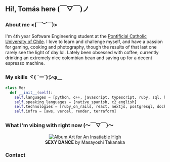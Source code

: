 ## Hi!, Tomás here (￣▽￣)ノ

### About me <(￣︶￣)>
I'm 4th year Software Engineering student at the [Pontificial Catholic University of Chile](https://www.uc.cl/). I love to learn and challenge myself, and have a passion for gaming, cooking and photography, though the results of that last one rarely see the light of day lol. Lately been obsessed with coffee, currently drinking an extremely nice colombian bean and saving up for a decent espresso machine.

### My skills ヾ( `ー´)シφ__
```py
class Me:
  def __init__(self):
    self.languages = [python, c++, javascript, typescript, ruby, sql, html]
    self.speaking_languages = [native_spanish, c2_english]
    self.technologies = [ruby_on_rails, react, nextjs, postgresql, docker, redis, tailwindcss]
    self.infra = [aws, vercel, render, terraform]
```

### What I'm vibing with right now (〜￣▽￣)〜
<p align="center">
  <a href="https://open.spotify.com/track/4ZxtydSHCl0eZ9a9CWtOIF?si=da8f8db2ac5f48dd">
    <img src="https://upload.wikimedia.org/wikipedia/en/b/bd/An_Insatiable_High_cover.jpg" alt="Album Art for An Insatiable High">
  </a>
  <br>
  <strong>SEXY DANCE</strong> by Masayoshi Takanaka
</p>

### Contact 


<!--
**tomas-jackson/tomas-jackson** is a ✨ _special_ ✨ repository because its `README.md` (this file) appears on your GitHub profile.

Here are some ideas to get you started:

- 🔭 I’m currently working on ...
- 🌱 I’m currently learning ...
- 👯 I’m looking to collaborate on ...
- 🤔 I’m looking for help with ...
- 💬 Ask me about ...
- 📫 How to reach me: ...
- 😄 Pronouns: ...
- ⚡ Fun fact: ...
-->

